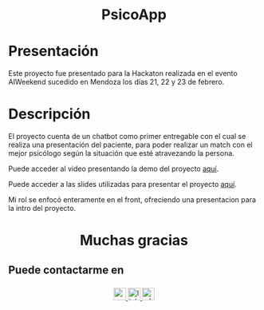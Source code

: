 <div align="center">

  # PsicoApp

</div>

# Presentación

Este proyecto fue presentado para la Hackaton realizada en el evento AIWeekend sucedido en Mendoza los días 21, 22 y 23 de febrero.

# Descripción

El proyecto cuenta de un chatbot como primer entregable con el cual se realiza una presentación del paciente, para poder realizar un match con el mejor psicólogo según la situación que esté atravezando la persona.

Puede acceder al video presentando la demo del proyecto <a href="https://drive.google.com/file/d/1TuK4Fxj2Y1iaVgcqMc3tzqUOcLhkJqO3/view" target="_blank">aquí</a>.


Puede acceder a las slides utilizadas para presentar el proyecto <a href="https://gamma.app/docs/Revolucionando-el-Acceso-a-la-Terapia-nu79kntku5h4m4v?mode=present#card-oqgbm5l40mpyuy6" target="_blank">aquí</a>.

Mi rol se enfocó enteramente en el front, ofreciendo una presentacion para la intro del proyecto.

###

<h1 align="center">Muchas gracias</h1>

###

<h2 align="left">Puede contactarme en</h2>

###

<div align="center">
  <a href="mailto:matiasjzarandon@gmail.com?Subject=Message%20from%20GitHub" target="_blank">
    <img src="https://img.shields.io/static/v1?message=Gmail&logo=gmail&label=&color=D14836&logoColor=white&labelColor=&style=for-the-badge" height="25" alt="gmail logo"  /> 
  </a>
  <a href="https://www.linkedin.com/in/matias-zarandon-0307b534a/" target="_blank">
    <img src="https://img.shields.io/static/v1?message=LinkedIn&logo=linkedin&label=&color=0077B5&logoColor=white&labelColor=&style=for-the-badge" height="25" alt="linkedin logo"  /> 
  </a>
  <a href="https://wa.me/5492616013883?text=I'm%20interested%20in%20your%20GitHub%20profile " target="_blank">
    <img src="https://img.shields.io/static/v1?message=Whatsapp&logo=whatsapp&label=&color=25D366&logoColor=white&labelColor=&style=for-the-badge" height="25" alt="whatsapp logo"  />
  </a>
</div>

###
